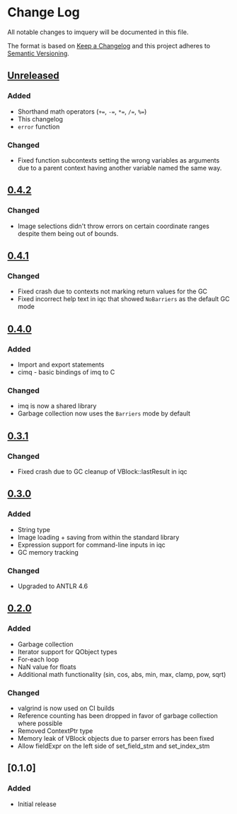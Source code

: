 # Change Log

All notable changes to imquery will be documented in this file.

The format is based on [Keep a Changelog](http://keepachangelog.com/)
and this project adheres to [Semantic Versioning](http://semver.org/).

## [Unreleased]
### Added
- Shorthand math operators (`+=`, `-=`, `*=`, `/=`, `%=`)
- This changelog
- `error` function

### Changed
- Fixed function subcontexts setting the wrong variables as arguments due to a parent context having another variable named the same way.

## [0.4.2]
### Changed
- Image selections didn't throw errors on certain coordinate ranges despite them being out of bounds.

## [0.4.1]
### Changed
- Fixed crash due to contexts not marking return values for the GC
- Fixed incorrect help text in iqc that showed `NoBarriers` as the default GC mode

## [0.4.0]
### Added
- Import and export statements
- cimq - basic bindings of imq to C

### Changed
- imq is now a shared library
- Garbage collection now uses the `Barriers` mode by default

## [0.3.1]
### Changed
- Fixed crash due to GC cleanup of VBlock::lastResult in iqc

## [0.3.0]
### Added
- String type
- Image loading + saving from within the standard library
- Expression support for command-line inputs in iqc
- GC memory tracking

### Changed
- Upgraded to ANTLR 4.6

## [0.2.0]
### Added
- Garbage collection
- Iterator support for QObject types
- For-each loop
- NaN value for floats
- Additional math functionality (sin, cos, abs, min, max, clamp, pow, sqrt)

### Changed
- valgrind is now used on CI builds
- Reference counting has been dropped in favor of garbage collection where possible
- Removed ContextPtr type
- Memory leak of VBlock objects due to parser errors has been fixed
- Allow fieldExpr on the left side of set_field_stm and set_index_stm

## [0.1.0]
### Added
- Initial release

[Unreleased]: https://github.com/redxdev/imquery/compare/v0.4.2...HEAD
[0.4.2]: https://github.com/redxdev/imquery/compare/v0.4.1...v0.4.2
[0.4.1]: https://github.com/redxdev/imquery/compare/v0.4...v0.4.1
[0.4.0]: https://github.com/redxdev/imquery/compare/v0.3.1...v0.4
[0.3.1]: https://github.com/redxdev/imquery/compare/v0.3...v0.3.1
[0.3.0]: https://github.com/redxdev/imquery/compare/v0.2...v0.3
[0.2.0]: https://github.com/redxdev/imquery/compare/v0.1...v0.2